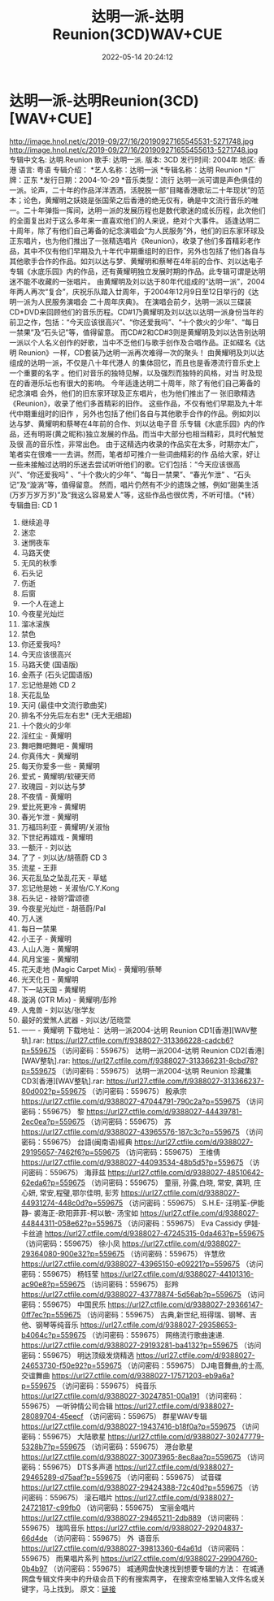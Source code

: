 ﻿---
title: 达明一派-达明Reunion(3CD)WAV+CUE
date: 2022-05-14 20:24:12
categories: WAV车载音乐、镜像
tags: 华语中文
---
# 达明一派-达明Reunion(3CD)[WAV+CUE]

http://image.hnol.net/c/2019-09/27/16/20190927165545531-5271748.jpg
http://image.hnol.net/c/2019-09/27/16/201909271655455613-5271748.jpg
专辑中文名: 达明.Reunion
歌手: 达明一派.
版本: 3CD
发行时间: 2004年
地区: 香港
语言: 粤语
专辑介绍：
*艺人名称：达明一派 *专辑名称：达明 Reunion *厂牌：正东 *发行日期：2004-10-29 *音乐类型：流行
达明一派可谓是声色俱佳的一派。论声，二十年的作品洋洋洒洒，活脱脱一部“目睹香港歌坛二十年现状”的范本；论色，黄耀明之妖娆是张国荣之后香港的绝无仅有，确是中文流行音乐的唯一。二十年弹指一挥间，达明一派的发展历程也是数代歌迷的成长历程，此次他们的全面复出对于这么多年来一直喜欢他们的人来说，绝对个大事件。
适逢达明二十周年，除了有他们自己筹备的纪念演唱会“为人民服务”外，他们的旧东家环球及正东唱片，也为他们推出了一张精选唱片《Reunion》，收录了他们多首精彩老作品，其中不仅有他们早期及九十年代中期重组时的旧作，另外也包括了他们各自与其他歌手合作的作品。如刘以达与梦、黄耀明和蔡琴在4年前的合作、刘以达电子专辑《水底乐园》内的作品，还有黄耀明独立发展时期的作品。此专辑可谓是达明迷不能不收藏的一张唱片。
由黄耀明及刘以达于80年代组成的“达明一派”，2004年两人再次“复合”，庆祝乐队踏入廿周年，于2004年12月9日至12日举行的《达明一派为人民服务演唱会
二十周年庆典》。
在演唱会前夕，达明一派以三碟装CD+DVD来回顾他们的音乐历程。CD#1乃黄耀明及刘以达以达明一派身份当年的前卫之作，包括：“今天应该很高兴”、“你还爱我吗”、“十个救火的少年”、“每日一禁果”及“石头记”等，值得留意。
而CD#2和CD#3则是黄耀明及刘以达告别达明一派以个人名义创作的好歌，当中不乏他们与歌手创作及合唱作品。正如碟名《达明
Reunion》一样，CD套装乃达明一派再次难得一次的聚头！
由黄耀明及刘以达组成的达明一派，不仅是八十年代港人 的集体回忆，而且也是香港流行音乐史上一个重要的名字
。他们对音乐的独特见解，以及强烈而独特的风格，对当 时及现在的香港乐坛也有很大的影响。
今年适逢达明二十周年，除了有他们自己筹备的纪念演唱 会外，他们的旧东家环球及正东唱片，也为他们推出了一
张旧歌精选《Reunion》，收录了他们多首精彩的旧作。
这些作品，不仅有他们早期及九十年代中期重组时的旧作
，另外也包括了他们各自与其他歌手合作的作品。例如刘以达与梦、黄耀明和蔡琴在4年前的合作、刘以达电子音
乐专辑《水底乐园》内的作品，还有明哥(黄之昵称)独立发展的作品。而当中大部分也相当精彩，具时代触觉及很
高的音乐性，非常出色。
由于这精选内收录的作品实在太多，时期亦太广，笔者实在很难一一去讲。然而，笔者却可推介一些词曲精彩的作
品给大家，好让一些未接触过达明的乐迷去尝试听听他们的歌。它们包括：“今天应该很高兴”、“你还爱我吗”
、“十个救火的少年”、“每日一禁果”、“春光乍泄” 、“石头记”及“漩涡”等，值得留意。
然而，唱片仍然有不少的遗珠之憾，例如“甜美生活(万岁万岁万岁)”及“我这么容易爱人”等，这些作品也很优秀，不听可惜。（*转）
专辑曲目:
CD 1
01. 继续追寻
02. 迷恋
03. 迷惘夜车
04. 马路天使
05. 无风的秋季
06. 石头记
07. 伤逝
08. 后窗
09. 一个人在途上
10. 今夜星光灿烂
11. 溜冰滚族
12. 禁色
13. 你还爱我吗?
14. 今天应该很高兴
15. 马路天使 (国语版)
16. 金燕子 (石头记国语版)
17. 忘记他是她
CD 2
01. 天花乱坠
02. 天问 (最佳中文流行歌曲奖)
03. 排名不分先后左右忠* (无大无细超)
04. 十个救火的少年
05. 淫红尘 - 黄耀明
06. 舞吧舞吧舞吧 - 黄耀明
07. 你真伟大 - 黄耀明
08. 每天你爱多一些 - 黄耀明
09. 爱式 - 黄耀明/软硬天师
10. 玫瑰园 - 刘以达与梦
11. 不夜情 - 黄耀明
12. 爱比死更冷 - 黄耀明
13. 春光乍泄 - 黄耀明
14. 万福玛利亚 - 黄耀明/关淑怡
15. 下世纪再嬉戏 - 黄耀明
16. 一额汗 - 刘以达
17. 了了 - 刘以达/胡蓓蔚
CD 3
01. 流星 - 王菲
02. 天花乱坠之坠乱花天 - 草蜢
03. 忘记他是她 - 关淑怡/C.Y.Kong
04. 石头记 - 禄哿?雷颂德
05. 今夜星光灿烂 - 胡蓓蔚/Pal
06. 万人迷
07. 每日一禁果
08. 小王子 - 黄耀明
09. 人山人海 - 黄耀明
10. 风月宝鉴 - 黄耀明
11. 花天走地 (Magic Carpet Mix) - 黄耀明/蔡琴
12. 光天化日 - 黄耀明
13. 下一站天国 - 黄耀明
14. 漩涡 (GTR Mix) - 黄耀明/彭羚
15. 人鬼兽 - 刘以达/张学友
16. 最好的爱煞人武器 - 刘以达/范晓萱
17. 一一 - 黄耀明
下载地址：
达明一派2004-达明 Reunion CD1[香港][WAV整轨].rar: https://url27.ctfile.com/f/9388027-313366228-cadcb6?p=559675
（访问密码：559675）
达明一派2004-达明 Reunion CD2[香港][WAV整轨].rar: https://url27.ctfile.com/f/9388027-313366231-8cbd78?p=559675
（访问密码：559675）
达明一派2004-达明 Reunion 珍藏集CD3[香港][WAV整轨].rar: https://url27.ctfile.com/f/9388027-313366237-80d002?p=559675
（访问密码：559675）
殷承宗
https://url27.ctfile.com/d/9388027-47044791-790c2a?p=559675
（访问密码：559675）
黎
https://url27.ctfile.com/d/9388027-44439781-2ec0ea?p=559675
（访问密码：559675）
苏
https://url27.ctfile.com/d/9388027-43965576-187c3c?p=559675
（访问密码：559675）
台語(闽南语)經典
https://url27.ctfile.com/d/9388027-29195657-7462f6?p=559675
（访问密码：559675）
王维倩
https://url27.ctfile.com/d/9388027-44093534-48b5d5?p=559675
（访问密码：559675）
海菲兹
https://url27.ctfile.com/d/9388027-48510642-62eda6?p=559675
（访问密码：559675）
童丽, 孙露,白晓, 常安, 龚玥, 庄心妍, 常安,程璧,鄂尔佳明, 彭芳
https://url27.ctfile.com/d/9388027-44931274-448c0d?p=559675
（访问密码：559675）
S.H.E- 汪明荃-伊能静- 裘海正-欧阳菲菲-柯以敏- 汤宝如
https://url27.ctfile.com/d/9388027-44844311-058e62?p=559675
（访问密码：559675）
Eva Cassidy
伊娃·卡丝迪
https://url27.ctfile.com/d/9388027-47245315-0da463?p=559675
（访问密码：559675）
徐小凤
https://url27.ctfile.com/d/9388027-29364080-900e32?p=559675
（访问密码：559675）
许慧欣
https://url27.ctfile.com/d/9388027-43965150-e09221?p=559675
（访问密码：559675）
杨钰莹
https://url27.ctfile.com/d/9388027-44101316-ac90e8?p=559675
（访问密码：559675）
彭羚
https://url27.ctfile.com/d/9388027-43778874-5d56ab?p=559675
（访问密码：559675）
中国民乐
https://url27.ctfile.com/d/9388027-29366147-0ff7ec?p=559675
（访问密码：559675）
古典,新世纪,班得瑞、钢琴、吉他、钢琴等纯音乐
https://url27.ctfile.com/d/9388027-29358653-b4064c?p=559675
（访问密码：559675）
网络流行歌曲速递.
https://url27.ctfile.com/d/9388027-29193281-ba4132?p=559675
（访问密码：559675）
明达顶级发烧精选
https://url27.ctfile.com/d/9388027-24653730-f50e92?p=559675
（访问密码：559675）
DJ电音舞曲,的士高, 交谊舞曲
https://url27.ctfile.com/d/9388027-17571203-eb9a6a?p=559675
（访问密码：559675）
纯音乐
https://url27.ctfile.com/d/9388027-30247851-00a191
（访问密码：559675）
一听钟情公司合辑
https://url27.ctfile.com/d/9388027-28089704-45eecf
（访问密码：559675）
群星WAV专辑
https://url27.ctfile.com/d/9388027-19437416-b18f0a?p=559675
（访问密码：559675）
大陆歌星
https://url27.ctfile.com/d/9388027-30247779-5328b7?p=559675
（访问密码：559675）
港台歌星
https://url27.ctfile.com/d/9388027-30073965-8ec8aa?p=559675
（访问密码：559675）
DTS多声道
https://url27.ctfile.com/d/9388027-29465289-d75aaf?p=559675
（访问密码：559675）
试音碟
https://url27.ctfile.com/d/9388027-29424388-72c40d?p=559675
（访问密码：559675）
滚石唱片
https://url27.ctfile.com/d/9388027-24721817-c99fb0
（访问密码：559675）
宝丽金唱片
https://url27.ctfile.com/d/9388027-29465211-2db889
（访问密码：559675）
瑞鸣音乐
https://url27.ctfile.com/d/9388027-29204837-66d4de
（访问密码：559675）
外  语音乐
https://url27.ctfile.com/d/9388027-39813360-64a61d
（访问密码：559675）
雨果唱片系列
https://url27.ctfile.com/d/9388027-29904760-0b4b97
（访问密码：559675）
城通网盘快速找到想要专辑的方法：
在城通网盘专辑文件夹中的升级会员下的有搜索两字，
在搜索空格里输入文件名或关键字，马上找到。
原文：[链接](https://blog.sina.com.cn/s/blog_1647c7e7601030x8f.html)